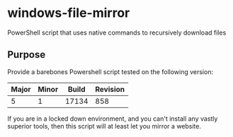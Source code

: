 # windows-file-mirror
PowerShell script that uses native commands to recursively download files

## Purpose 
Provide a barebones Powershell script tested on the following version:

|Major|Minor|Build|Revision|
|---|---|---|---
|5|1|17134|858

If you are in a locked down environment, and you can't install any vastly superior tools, then this script will at least let you mirror a website.
